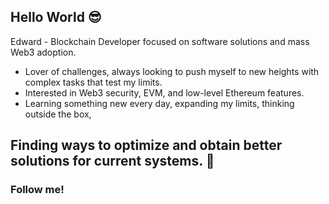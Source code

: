 ## Hello World 😎
Edward - Blockchain Developer focused on software solutions and mass Web3 adoption. 
- Lover of challenges, always looking to push myself to new heights with complex tasks that test my limits.
- Interested in Web3 security, EVM, and low-level Ethereum features.
- Learning something new every day, expanding my limits, thinking outside the box,

## Finding ways to optimize and obtain better solutions for current systems. 🚀
### Follow me!

<!--
**EdwardsVO/EdwardsVO** is a ✨ _special_ ✨ repository because its `README.md` (this file) appears on your GitHub profile.

Here are some ideas to get you started:

- 🔭 I’m currently working on ...
- 🌱 I’m currently learning ...
- 👯 I’m looking to collaborate on ...
- 🤔 I’m looking for help with ...
- 💬 Ask me about ...
- 📫 How to reach me: ...
- 😄 Pronouns: ...
- ⚡ Fun fact: ...
-->
